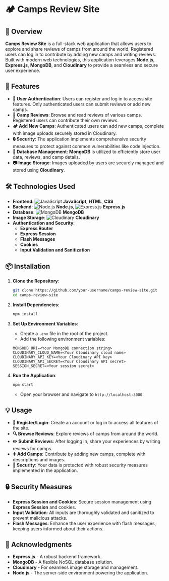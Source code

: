 # 🏕️ Camps Review Site

## 🌟 Overview
**Camps Review Site** is a full-stack web application that allows users to explore and share reviews of camps from around the world. Registered users can log in to contribute by adding new camps and writing reviews. Built with modern web technologies, this application leverages **Node.js**, **Express.js**, **MongoDB**, and **Cloudinary** to provide a seamless and secure user experience.

## 🚀 Features
- **🔐 User Authentication**: Users can register and log in to access site features. Only authenticated users can submit reviews or add new camps.
- **📝 Camp Reviews**: Browse and read reviews of various camps. Registered users can contribute their own reviews.
- **🏕️ Add New Camps**: Authenticated users can add new camps, complete with image uploads securely stored in Cloudinary.
- **🔒 Security**: The application implements comprehensive security measures to protect against common vulnerabilities like code injection.
- **💾 Database Management**: **MongoDB** is utilized to efficiently store user data, reviews, and camp details.
- **📷 Image Storage**: Images uploaded by users are securely managed and stored using **Cloudinary**.

## 🛠️ Technologies Used
- **Frontend**: ![JavaScript](https://img.shields.io/badge/-JavaScript-F7DF1E?style=flat-square&logo=javascript&logoColor=black) **JavaScript**, **HTML**, **CSS**
- **Backend**: ![Node.js](https://img.shields.io/badge/-Node.js-339933?style=flat-square&logo=node.js&logoColor=white) **Node.js**, ![Express.js](https://img.shields.io/badge/-Express.js-000000?style=flat-square&logo=express&logoColor=white) **Express.js**
- **Database**: ![MongoDB](https://img.shields.io/badge/-MongoDB-47A248?style=flat-square&logo=mongodb&logoColor=white) **MongoDB**
- **Image Storage**: ![Cloudinary](https://img.shields.io/badge/-Cloudinary-3448C5?style=flat-square&logo=cloudinary&logoColor=white) **Cloudinary**
- **Authentication and Security**:
  - **Express Router**
  - **Express Session**
  - **Flash Messages**
  - **Cookies**
  - **Input Validation and Sanitization**

## 📦 Installation

1. **Clone the Repository**:
    ```bash
    git clone https://github.com/your-username/camps-review-site.git
    cd camps-review-site
    ```

2. **Install Dependencies**:
    ```bash
    npm install
    ```

3. **Set Up Environment Variables**:
    - Create a `.env` file in the root of the project.
    - Add the following environment variables:
    ```plaintext
    MONGODB_URI=<Your MongoDB connection string>
    CLOUDINARY_CLOUD_NAME=<Your Cloudinary cloud name>
    CLOUDINARY_API_KEY=<Your Cloudinary API key>
    CLOUDINARY_API_SECRET=<Your Cloudinary API secret>
    SESSION_SECRET=<Your session secret>
    ```

4. **Run the Application**:
    ```bash
    npm start
    ```
    - Open your browser and navigate to `http://localhost:3000`.

## 💡 Usage
- **🔑 Register/Login**: Create an account or log in to access all features of the site.
- **🔍 Browse Reviews**: Explore reviews of camps from around the world.
- **✏️ Submit Reviews**: After logging in, share your experiences by writing reviews for camps.
- **➕ Add Camps**: Contribute by adding new camps, complete with descriptions and images.
- **🔐 Security**: Your data is protected with robust security measures implemented in the application.

## 🔒 Security Measures
- **Express Session and Cookies**: Secure session management using **Express Session** and cookies.
- **Input Validation**: All inputs are thoroughly validated and sanitized to prevent malicious attacks.
- **Flash Messages**: Enhance the user experience with flash messages, keeping users informed about their actions.


## 🙌 Acknowledgments
- **Express.js** - A robust backend framework.
- **MongoDB** - A flexible NoSQL database solution.
- **Cloudinary** - For seamless image storage and management.
- **Node.js** - The server-side environment powering the application.



